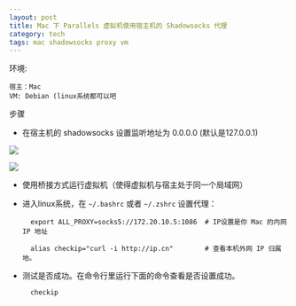 ```yaml
---
layout: post
title: Mac 下 Parallels 虚拟机使用宿主机的 Shadowsocks 代理
category: tech
tags: mac shadowsocks proxy vm
---
```


环境:

    宿主：Mac
    VM: Debian (linux系统都可以吧

步骤

* 在宿主机的 shadowsocks 设置监听地址为 0.0.0.0 (默认是127.0.0.1)

![](http://7vigrt.com1.z0.glb.clouddn.com/blog/pic/201707/2017-07-07-12.29.23.png)

![](http://7vigrt.com1.z0.glb.clouddn.com/blog/pic/201707/2017-07-07-12.29.38.png)


* 使用桥接方式运行虚拟机（使得虚拟机与宿主处于同一个局域网）

* 进入linux系统，在 `~/.bashrc` 或者 `~/.zshrc` 设置代理：

        export ALL_PROXY=socks5://172.20.10.5:1086  # IP设置是你 Mac 的内网 IP 地址
        
        alias checkip="curl -i http://ip.cn"        # 查看本机外网 IP 归属地。
        
* 测试是否成功。在命令行里运行下面的命令查看是否设置成功。

        checkip
    
